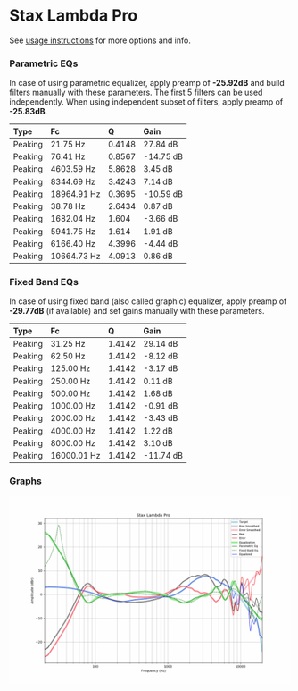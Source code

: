 # Stax Lambda Pro
See [usage instructions](https://github.com/jaakkopasanen/AutoEq#usage) for more options and info.

### Parametric EQs
In case of using parametric equalizer, apply preamp of **-25.92dB** and build filters manually
with these parameters. The first 5 filters can be used independently.
When using independent subset of filters, apply preamp of **-25.83dB**.

| Type    | Fc          |      Q | Gain      |
|:--------|:------------|:-------|:----------|
| Peaking | 21.75 Hz    | 0.4148 | 27.84 dB  |
| Peaking | 76.41 Hz    | 0.8567 | -14.75 dB |
| Peaking | 4603.59 Hz  | 5.8628 | 3.45 dB   |
| Peaking | 8344.69 Hz  | 3.4243 | 7.14 dB   |
| Peaking | 18964.91 Hz | 0.3695 | -10.59 dB |
| Peaking | 38.78 Hz    | 2.6434 | 0.87 dB   |
| Peaking | 1682.04 Hz  | 1.604  | -3.66 dB  |
| Peaking | 5941.75 Hz  | 1.614  | 1.91 dB   |
| Peaking | 6166.40 Hz  | 4.3996 | -4.44 dB  |
| Peaking | 10664.73 Hz | 4.0913 | 0.86 dB   |

### Fixed Band EQs
In case of using fixed band (also called graphic) equalizer, apply preamp of **-29.77dB**
(if available) and set gains manually with these parameters.

| Type    | Fc          |      Q | Gain      |
|:--------|:------------|:-------|:----------|
| Peaking | 31.25 Hz    | 1.4142 | 29.14 dB  |
| Peaking | 62.50 Hz    | 1.4142 | -8.12 dB  |
| Peaking | 125.00 Hz   | 1.4142 | -3.17 dB  |
| Peaking | 250.00 Hz   | 1.4142 | 0.11 dB   |
| Peaking | 500.00 Hz   | 1.4142 | 1.68 dB   |
| Peaking | 1000.00 Hz  | 1.4142 | -0.91 dB  |
| Peaking | 2000.00 Hz  | 1.4142 | -3.43 dB  |
| Peaking | 4000.00 Hz  | 1.4142 | 1.22 dB   |
| Peaking | 8000.00 Hz  | 1.4142 | 3.10 dB   |
| Peaking | 16000.01 Hz | 1.4142 | -11.74 dB |

### Graphs
![](./Stax%20Lambda%20Pro.png)